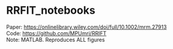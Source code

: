 # RRFIT_notebooks

Paper: https://onlinelibrary.wiley.com/doi/full/10.1002/mrm.27913 <br> 
Code: https://github.com/MPUmri/RRIFT <br> 
Note: MATLAB. Reproduces ALL figures
